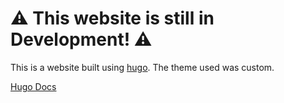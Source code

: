 # ⚠️ This website is still in Development! ⚠️

This is a website built using [hugo](https://gohugo.io/). The theme used was custom.

[Hugo Docs](https://gohugo.io/getting-started/quick-start/)
